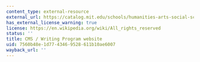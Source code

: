 ```yaml
---
content_type: external-resource
external_url: https://catalog.mit.edu/schools/humanities-arts-social-sciences/comparative-media-studies-writing/
has_external_license_warning: true
license: https://en.wikipedia.org/wiki/All_rights_reserved
status: ''
title: CMS / Writing Program website
uid: 7560b48e-1d77-4346-9528-611b10ae6007
wayback_url: ''
---
```

